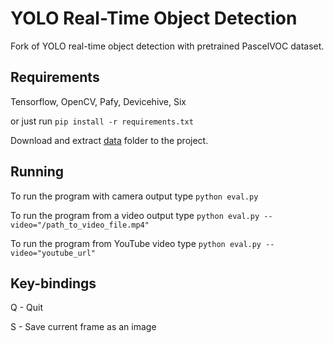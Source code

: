 # YOLO Real-Time Object Detection
Fork of YOLO real-time object detection with pretrained PascelVOC dataset.

## Requirements
Tensorflow, OpenCV, Pafy, Devicehive, Six

or just run `pip install -r requirements.txt`


Download and extract [data](https://s3.amazonaws.com/video-analysis-demo/data.tar.gz "YOLO Neural Network") folder to the project.

## Running
To run the program with camera output type `python eval.py`

To run the program from a video output type `python eval.py --video="/path_to_video_file.mp4"`

To run the program from YouTube video type `python eval.py --video="youtube_url"`

## Key-bindings
Q - Quit

S - Save current frame as an image
